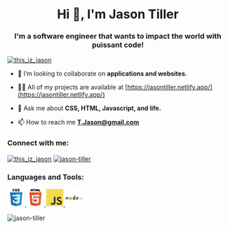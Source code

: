 <h1 align="center">Hi 👋, I'm Jason Tiller</h1>
<h3 align="center">I'm a software engineer that wants to impact the world with puissant code!</h3>

<p align="left"> <a href="https://twitter.com/this_iz_jason" target="blank"><img src="https://img.shields.io/twitter/follow/this_iz_jason?logo=twitter&style=for-the-badge" alt="this_iz_jason" /></a> </p>

- 👯 I’m looking to collaborate on **applications and websites.**

- 👨‍💻 All of my projects are available at [https://jasontiller.netlify.app/](https://jasontiller.netlify.app/)

- 💬 Ask me about **CSS, HTML, Javascript, and life.**

- 📫 How to reach me **T.Jason@gmail.com**

<h3 align="left">Connect with me:</h3>
<p align="left">
<a href="https://twitter.com/this_iz_jason" target="blank"><img align="center" src="https://raw.githubusercontent.com/rahuldkjain/github-profile-readme-generator/master/src/images/icons/Social/twitter.svg" alt="this_iz_jason" height="30" width="40" /></a>
<a href="https://linkedin.com/in/jason-tiller" target="blank"><img align="center" src="https://raw.githubusercontent.com/rahuldkjain/github-profile-readme-generator/master/src/images/icons/Social/linked-in-alt.svg" alt="jason-tiller" height="30" width="40" /></a>
</p>

<h3 align="left">Languages and Tools:</h3>
<p align="left"> <a href="https://www.w3schools.com/css/" target="_blank" rel="noreferrer"> <img src="https://raw.githubusercontent.com/devicons/devicon/master/icons/css3/css3-original-wordmark.svg" alt="css3" width="40" height="40"/> </a> <a href="https://www.w3.org/html/" target="_blank" rel="noreferrer"> <img src="https://raw.githubusercontent.com/devicons/devicon/master/icons/html5/html5-original-wordmark.svg" alt="html5" width="40" height="40"/> </a> <a href="https://developer.mozilla.org/en-US/docs/Web/JavaScript" target="_blank" rel="noreferrer"> <img src="https://raw.githubusercontent.com/devicons/devicon/master/icons/javascript/javascript-original.svg" alt="javascript" width="40" height="40"/> </a> <a href="https://nodejs.org" target="_blank" rel="noreferrer"> <img src="https://raw.githubusercontent.com/devicons/devicon/master/icons/nodejs/nodejs-original-wordmark.svg" alt="nodejs" width="40" height="40"/> </a> </p>

<p><img align="center" src="https://github-readme-stats.vercel.app/api/top-langs?username=jason-tiller&show_icons=true&locale=en&layout=compact" alt="jason-tiller" /></p>

